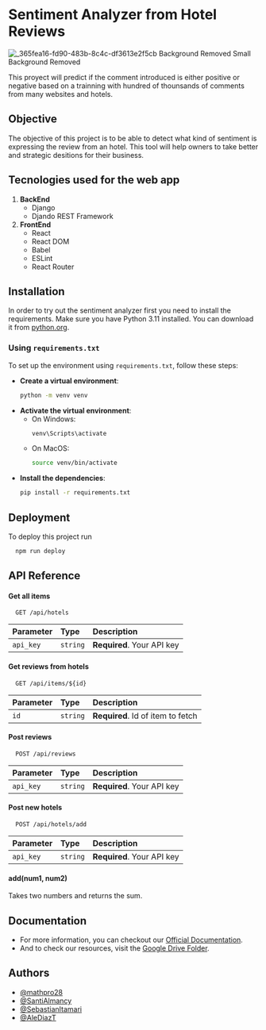 
# Sentiment Analyzer from Hotel Reviews
![_365fea16-fd90-483b-8c4c-df3613e2f5cb Background Removed Small Background Removed](https://github.com/SantiAlmancy/Analizador-de-Sentimientos/assets/107863034/5d321be2-ea9f-44ef-9d2b-8b8e177ce136)

This proyect will predict if the comment introduced is either positive or negative based on a trainning with hundred of thounsands of comments from many websites and hotels.




## Objective
The objective of this project is to be able to detect what kind of sentiment is expressing the review from an hotel. This tool will help owners to take better and strategic desitions for their business.

## Tecnologies used for the web app
1. **BackEnd**
   - Django
   - Djando REST Framework 
3. **FrontEnd**
   - React
   - React DOM
   - Babel
   - ESLint
   - React Router

## Installation
In order to try out the sentiment analyzer first you need to install the requirements.
Make sure you have Python 3.11 installed. You can download it from [python.org](https://www.python.org/downloads/).

### Using `requirements.txt`

To set up the environment using `requirements.txt`, follow these steps:

- **Create a virtual environment**:
   ```sh
   python -m venv venv

- **Activate the virtual environment**:
    - On Windows:
        ```sh
        venv\Scripts\activate
    - On MacOS: 
        ```sh 
        source venv/bin/activate
- **Install the dependencies**:
    ```sh
    pip install -r requirements.txt

## Deployment

To deploy this project run

```bash
  npm run deploy
```


## API Reference

#### Get all items

```http
  GET /api/hotels
```

| Parameter | Type     | Description                |
| :-------- | :------- | :------------------------- |
| `api_key` | `string` | **Required**. Your API key |

#### Get reviews from hotels

```http
  GET /api/items/${id}
```

| Parameter | Type     | Description                       |
| :-------- | :------- | :-------------------------------- |
| `id`      | `string` | **Required**. Id of item to fetch |

#### Post reviews

```http
  POST /api/reviews
```

| Parameter | Type     | Description                |
| :-------- | :------- | :------------------------- |
| `api_key` | `string` | **Required**. Your API key |

#### Post new hotels

```http
  POST /api/hotels/add
```

| Parameter | Type     | Description                |
| :-------- | :------- | :------------------------- |
| `api_key` | `string` | **Required**. Your API key |


#### add(num1, num2)

Takes two numbers and returns the sum.


## Documentation

- For more information, you can checkout our [Official Documentation](https://docs.google.com/document/d/1FK-aOhOsSnqMsrD8_Bw9apPNRCgE5sskCMFg69owqPM/edit?usp=sharing).
- And to check our resources, visit the [Google Drive Folder]().


## Authors

- [@mathpro28](https://github.com/mathpro28)
- [@SantiAlmancy](https://github.com/SantiAlmancy)
- [@SebastianItamari](https://github.com/SebastianItamari)
- [@AleDiazT](https://github.com/AleDiazT)

